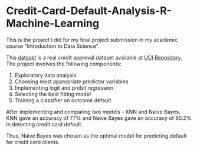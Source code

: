# Credit-Card-Default-Analysis-R-Machine-Learning

This is the project I did for my final project submission in my academic course "Introduction to Data Science". 

This [dataset](https://github.com/riddhimistryy/Credit-Card-Default-Analysis-R-Machine-Learning/blob/main/creditcardclientsdefault.csv) is a real credit approval dataset available at [UCI Repository](https://archive.ics.uci.edu/dataset/350/default+of+credit+card+clients).
The project involves the following components: 

1. Exploratory data analysis
2. Choosing most appropriate predictor variables
3. Implementing logit and probit regression
4. Selecting the best fitting model
5. Training a classifier on outcome default

After implementing and comparing two models - KNN and Naive Bayes, KNN gave an accuracy of 77% and Naive Bayes gave an accuracy of 80.2% in detecting credit card default. 

Thus, Naive Bayes was chosen as the optimal model for predicting default for credit card clients. 
